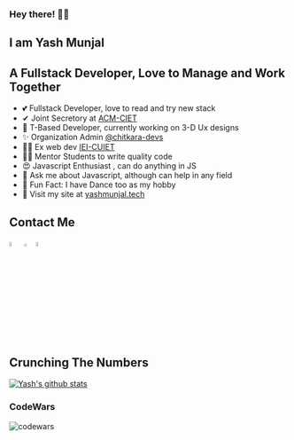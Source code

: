 ### Hey there! 👋🏻

## I am Yash Munjal
## A Fullstack Developer, Love to Manage and Work Together

- 💕  Fullstack Developer, love to read and try new stack
- ✔ Joint Secretory at [ACM-CIET](https://acm.chitkara.edu.in)
- 🤞 T-Based Developer, currently working on 3-D Ux designs
- ✨   Organization Admin [@chitkara-devs ](https://github.com/orgs/Chitkara-devs/)
- 👨‍💻 Ex web dev [IEI-CUIET](https://www.chitkara.edu.in/ieindia/) 
- 👨‍🏫 Mentor Students to write quality code
- 😍 Javascript Enthusiast , can do anything in JS
- 🤔 Ask me about Javascript, although can help in any field
- 🕺 Fun Fact: I have Dance too as my hobby
- 🏡 Visit my site at [yashmunjal.tech](https://yashmunjal.tech)

## Contact Me
  [<img src="https://img.icons8.com/color/48/000000/linkedin.png" width="4.5%"/>](https://www.linkedin.com/in/yashmunjal45/)  [<img src="https://sourcerer.io/icons/logo-sharing.svg" width="3.5%" alt="Sourcerer">](https://sourcerer.io/yashmunjal) [<img src="https://img.icons8.com/fluent/48/000000/instagram-new.png" width="4.5%"/>](https://www.instagram.com/yashmunjal45)

## Crunching The Numbers
[![Yash's github stats](https://github-readme-stats.vercel.app/api?username=yashmunjal&show_icons=true&theme=merko)](https://github.com/anuraghazra/github-readme-stats)

### CodeWars 
![codewars](https://www.codewars.com/users/yashmunjal/badges/large)
